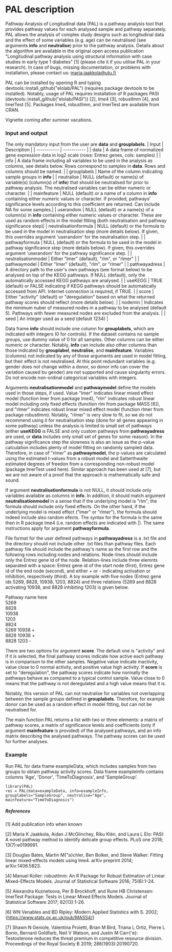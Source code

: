 # PAL description

Pathway Analysis of Longitudinal data (PAL) is a pathway analysis tool that provides pathway values for each analysed sample and pathway separately. PAL allows the analysis of complex study designs such as longitudinal data and the effect of some variables (e.g. age) can be neutralised (see arguments **info** and **neutralise**) prior to the pathway analysis. Details about the algorithm are available in the original open access publication "Longitudinal pathway analysis using structural information with case studies in early type 1 diabetes" [1] (please cite it if you utilise PAL in your research). In case of bugs, missing documentation, or problems with installation, please contact us: maria.jaakkola@utu.fi

PAL can be installed by opening R and typing devtools::install_github("elolab/PAL") (requires package devtools to be installed). Notably, usage of PAL requires installation of R packages PASI (devtools::install_github("elolab/PASI")) [2], lme4 [3], robustlmm [4], and lmerTest [5]. Packages lme4, robustlmm, and lmerTest are available from CRAN.

Vignette coming after summer vacations.

### Input and output

The only mandatory input from the user are **data** and **grouplabels**.
| Input | Description |
| ----------- | ----------- |
| data | A data frame of normalized gene expression data in log2 scale (rows: Entrez genes, cols: samples) |
| info | A data frame including all variables to be used in the analysis as columns, see details below. Rows correspond to samples in **data**. Rows and columns should be named. |
| grouplabels | Name of the column indicating sample groups in **info** |
| neutralise | NULL (default) or name(s) of variable(s) (column(s) of **info**) that should be neutralised for prior to pathway analysis. The neutralised variables can be either numeric or character. |
| mainfeature | NULL (default) or a name of a column in **info** containing either numeric values or character. If provided, pathways' significance levels according to this coefficient are returned. Can include NA for some samples.|
| userandom | NULL (default) or a name(s) of a column(s) in **info** containing either numeric values or character. These are used as random effects in the model fitting (both neutralisation and pathway significance step)|
| neutralisationformula | NULL (default) or the formula to be used in the model in neutralisation step (more details below). If given, this overrides argument 'userandom' for the neutralisation step. |
| pathwayformula | NULL (default) or the formula to be used in the model in pathway significance step (more details below). If given, this overrides argument 'userandom' for the pathway significance step. |
| neutralisationmodel | Either "lmer" (default), "rlm", or "rlmer" |
| pathwaymodel | Either "lmer" (default), "rlm", or "rlmer" |
| pathwayadress | A directory path to the user's own pathways (see format below) to be analysed on top of the KEGG pathways. If NULL (default), only the automatically accessed KEGG pathways are analysed. |
| useKEGG | TRUE (default) or FALSE indicating if KEGG pathways should be automatically accessed from API. Internet connection is required, if TRUE. |
| score | Either "activity" (default) or "deregulation" based on what the returned pathway scores should reflect (more details below). |
| nodemin | Indicates the minimum nuber of measured nodes in a pathway to be analysed (default 5). Pathways with fewer measured nodes are excluded from the analysis. |
| seed | An integer used as a seed (default 1234) |

Data frame **info** should include one column for **grouplabels**, which are indicated with integers (0 for controls). If the dataset contains no sample groups, use dummy value of 0 for all samples. Other columns can be either numeric or character. Notably, **info** can include also other columns than those indicated by **grouplabel**, **neutralise**, and **mainfeature**. Variables (columns) not indicated by any of those arguments are used in model fitting, but their effect is not neutralised. At this point redundant variables (e.g. gender does not change within a donor, so donor info can cover the variation caused bu gender) are not supported and cause singularity errors. Do not encode non-ordinal categorical variables with integers.

Arguments **neutralisationmodel** and **pathwaymodel** define the models used in those steps, if used. Value "lmer" indicates linear mixed effect model (function lmer from package lme4), "rlm" indicates robust linear model including only fixed effects (function rlm from package MASS [6]), and "rlmer" indicates robust linear mixed effect model (function rlmer from package robustlmm). Notably, "rlmer" is very slow to fit, so we do not recommend using it for neutralisation step (done for all genes appearing in some pathway) unless the analysis is limited to small set of pathways (either **useKEGG** is FALSE and only custom pathways from **pathwayadress** are used, or **data** includes only small set of genes for some reason). In the pathway significance step the slowness is also an issue as the p-value calculation includes plenty of model fitting on randomly sampled data. Therefore, in case of "rlmer" as **pathwaymodel**, the p-values are calculated using the estimated t-values from a robust model and Satterthwaite estimated degrees of freedon from a corresponding non-robust model (package lmerTest used here). Similar approach has been used at [7], but we are not aware of a proof that the approach is mathematically safe and sound. 

If argument **neutralisationformula** is not NULL, it should include only variables available as columns in **info**. In addition, it should match argument **neutralisationmodel** in a sense that if the underlying model is "rlm", the formula should include only fixed effects. On the other hand, if the underlying model is mixed effect ("lmer" or "rlmer"), the formula should indeed include also random efects. The syntax for the formula is the same then in R package lme4 (i.e. random effects are indicated with |). The same instructions apply for argument **pathwayformula**.

File format for the user defined pathways in **pathwayadress** is a .txt file and the directory should not include other .txt files than pathway files. Each pathway file should include the pathway's name as the first row and the following rows including nodes and relations. Node-lines should include only the Entrez gene id of the node. Relation-lines include three elemnts separated with a space: Entrez gene id of the start node (first), Entrez gene id of the end node (second), and either + or - indicating activation or inhibition, respectively (third). A toy example with five nodes (Entrez gene ids 5269, 8828, 10938, 1203, 8824) and three relations (5269 and 8828 activating 10938, and 8828 inhibiting 1203) is given below.

Pathway name here  
5269  
8828  
10938  
1203  
8824  
5269 10938 +  
8828 10938 +  
8828 1203 -

There are two options for argument **score**. The default one is "activity" and if it is selected, the final pathway scores indicate how active each pathway is in comparison to the other samples. Negative value indicate inactivity, value close to 0 normal activity, and positive value high activity. If **score** is set to "deregulation", the pathway scores indicate how normally the pathways behave as compared to a typical control sample. Value close to 0 means that the pathway is not deregulated and a high value means that it is.

Notably, this version of PAL can not neutralise for variables not overlapping between the sample groups defined in **grouplabels**. Therefore, for example donor can be used as a random effect in model fitting, but can not be neutralised for.

The main function PAL returns a list with two or three elements: a matrix of pathway scores, a matrix of significance levels and coefficients (only if argument **mainfeature** is provided) of the analysed pathways, and an info matrix describing the analysed pathways. The pathway scores can be used for further analyses.

### Example

Run PAL for data frame exampleData, which includes samples from two groups to obtain pathway activity scores. Data frame exampleInfo contains columns 'Age', 'Donor', 'TimeToDiagnosis', and 'SampleGroup'.

	library(PAL)
	res = PAL(data=exampleData, info=exampleInfo, grouplabels="SampleGroup", neutralise="Age", mainfeature="TimeToDiagnosis")

##### References

[1] Add publication info when known

[2] Maria K Jaakkola, Aidan J McGlinchey, Riku Klén, and Laura L Elo: PASI: A novel pathway method to identify delicate group effects. PLoS one 2018; 13(7):e0199991. 	

[3] Douglas Bates, Martin M{\"a}chler, Ben Bolker, and Steve Walker: Fitting linear mixed-effects models using lme4. arXiv preprint 2014; arXiv:1406.5823.

[4] Manuel Koller: robustlmm: An R Package for Robust Estimation of Linear Mixed-Effects Models. Journal of Statistical Software 2016; 75(6):1-24.

[5] Alexandra Kuznetsova, Per B Brockhoff, and Rune HB Christensen: lmerTest Package: Tests in Linear Mixed Effects Models. Journal of Statistical Software 2017; 82(13):1-26.

[6] WN Venables and BD Ripley: Modern Applied Statistics with S. 2002; {https://www.stats.ox.ac.uk/pub/MASS4/}

[7] Shawn N Geniole, Valentina Proietti, Brian M Bird, Triana L Ortiz, Pierre L Bonin, Bernard Goldfarb, Neil V Watson, and Justin M Carr{\'e}: Testosterone reduces the threat premium in competitive resource division. Proceedings of the Royal Society B 2019; 286(1903):20190720.

